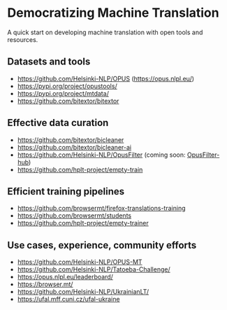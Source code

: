 
# Democratizing Machine Translation


A quick start on developing machine translation with open tools and resources.


## Datasets and tools

* https://github.com/Helsinki-NLP/OPUS (https://opus.nlpl.eu/)
* https://pypi.org/project/opustools/
* https://pypi.org/project/mtdata/
* https://github.com/bitextor/bitextor


## Effective data curation

* https://github.com/bitextor/bicleaner
* https://github.com/bitextor/bicleaner-ai
* https://github.com/Helsinki-NLP/OpusFilter (coming soon: [OpusFilter-hub](https://github.com/Helsinki-NLP/OpusFilter-hub))
* https://github.com/hplt-project/empty-train


## Efficient training pipelines

* https://github.com/browsermt/firefox-translations-training
* https://github.com/browsermt/students
* https://github.com/hplt-project/empty-trainer


## Use cases, experience, community efforts

* https://github.com/Helsinki-NLP/OPUS-MT
* https://github.com/Helsinki-NLP/Tatoeba-Challenge/
* https://opus.nlpl.eu/leaderboard/
* https://browser.mt/
* https://github.com/Helsinki-NLP/UkrainianLT/
* https://ufal.mff.cuni.cz/ufal-ukraine
